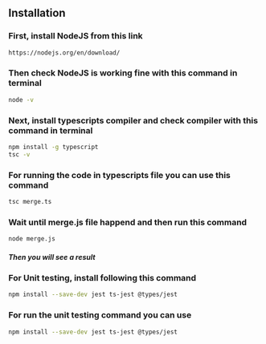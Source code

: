 ## Installation

### First, install NodeJS from this link
```bash
https://nodejs.org/en/download/
```
### Then check NodeJS is working fine with this command in terminal
```bash
node -v
```

### Next, install typescripts compiler and check compiler with this command in terminal
```bash
npm install -g typescript
tsc -v
```

### For running the code in typescripts file you can use this command
```bash
tsc merge.ts
```
### Wait until merge.js file happend and then run this command
```bash
node merge.js
```
##### Then you will see a result 

### For Unit testing, install following this command 
```bash
npm install --save-dev jest ts-jest @types/jest
```
### For run the unit testing command you can use
```bash
npm install --save-dev jest ts-jest @types/jest
```
